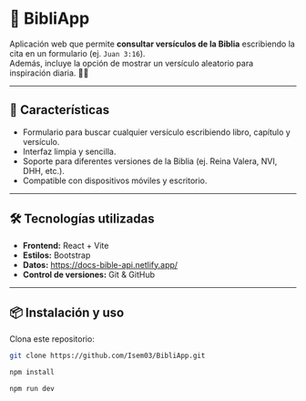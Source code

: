 # 📖 BibliApp

Aplicación web que permite **consultar versículos de la Biblia** escribiendo la cita en un formulario (ej. `Juan 3:16`).  
Además, incluye la opción de mostrar un versículo aleatorio para inspiración diaria. 🙏✨

---

## 🚀 Características
- Formulario para buscar cualquier versículo escribiendo libro, capítulo y versículo.
- Interfaz limpia y sencilla.
- Soporte para diferentes versiones de la Biblia (ej. Reina Valera, NVI, DHH, etc.).
- Compatible con dispositivos móviles y escritorio.

---

## 🛠️ Tecnologías utilizadas
- **Frontend:** React + Vite
- **Estilos:** Bootstrap 
- **Datos:** https://docs-bible-api.netlify.app/
- **Control de versiones:** Git & GitHub

---

## 📦 Instalación y uso

Clona este repositorio:

```bash
git clone https://github.com/Isem03/BibliApp.git

npm install

npm run dev
